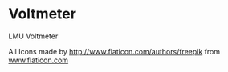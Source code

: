 # Voltmeter
LMU Voltmeter







All Icons made by http://www.flaticon.com/authors/freepik from www.flaticon.com
